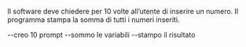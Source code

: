 Il software deve chiedere per 10 volte all’utente di inserire un numero.
Il programma stampa la somma di tutti i numeri inseriti.

--creo 10 prompt
--sommo le variabili
--stampo il risultato